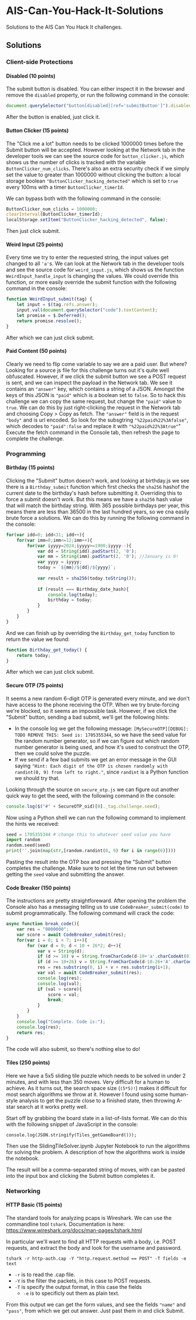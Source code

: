 # AIS-Can-You-Hack-It-Solutions
Solutions to the AIS Can You Hack It challenges.

## Solutions
### Client-side Protections
#### Disabled (10 points)
The submit button is disabled.
You can either inspect it in the browser and remove the `disabled` property, or run the following command in the console:

```JavaScript
document.querySelector("button[disabled][ref='submitButton']").disabled = false;
```

After the button is enabled, just click it.

#### Button Clicker (15 points)
The "Click me a lot" button needs to be clicked 1000000 times before the Submit button will be accepted.
However looking at the Network tab in the developer tools we can see the source code for `button_clicker.js`, which shows us the number of clicks is tracked with the variable `ButtonClicker_num_clicks`.
There's also an extra security check if we simply set the value to greater than 1000000 without clicking the button: a local storage boolean `"ButtonClicker_hacking_detected"` which is set to `true` every 100ms with a timer `ButtonClicker_timerId`.

We can bypass both with the following command in the console:

```JavaScript
ButtonClicker_num_clicks = 1000000;
clearInterval(ButtonClicker_timerId);
localStorage.setItem("ButtonClicker_hacking_detected", false);
```

Then just click submit.

#### Weird Input (25 points)
Every time we try to enter the requested string, the input values get changed to all `'a'`s.
We can look at the Network tab in the developer tools and see the source code for `weird_input.js`, which shows us the function `WeirdInput_handle_input` is changing the values.
We could override this function, or more easily override the submit function with the following command in the console:


```JavaScript
function WeirdInput_submit(tag) {
    let input = $(tag.refs.answer);
    input.val(document.querySelector("code").textContent);
    let promise = $.Deferred();
    return promise.resolve();
}
```

After which we can just click submit.

#### Paid Content (50 points)
Clearly we need to flip come variable to say we are a paid user. But where? Looking for a source js file for this challenge turns out it's quite well obfuscated.
However, if we click the submit button we see a POST request is sent, and we can inspect the payload in the Network tab.
We see it contains an `"answer"` key, which contains a string of a JSON. Amongst the keys of this JSON is `"paid"` which is a boolean set to `false`.
So to hack this challenge we can copy the same request, but change the `"paid"` value to `true`.
We can do this by just right-clicking the request in the Network tab and choosing Copy > Copy as fetch.
The `"answer"` field is in the request `"body"` and is url encoded. So look for the subsgtring `"%22paid%22%3Afalse"`, which decodes to `"paid":false` and replace it with `"%22paid%22%3Atrue"`"
Execute the fetch command in the Console tab, then refresh the page to complete the challenge.

### Programming
#### Birthday (15 points)
Clicking the "Submit" button doesn't work, and looking at birthday.js we see there is a `Birthday_submit` function which first checks the `sha256` hashof the current date to the birthday's hash before submitting it. Overriding this to force a submit doesn't work.
But this means we have a `sha256` hash value that will match the birthday string. With 365 possible birthdays per year, this means there are less than 36500 in the last hundred years, so we cna easily brute force a solutions.
We can do this by running the following command in the console:

```JavaScript
for(var idd=0; idd<31; idd++){
    for(var imm=0;imm<=12;imm++){
        for(var iyyyy=2024;iyyyy>=1900;iyyyy--){
            var dd = String(idd).padStart(2, '0');
            var mm = String(imm).padStart(2, '0'); //January is 0!
            var yyyy = iyyyy;
            today = `${mm}/${dd}/${yyyy}`;
            
            var result = sha256(today.toString());
        
            if (result === Birthday_date_hash){
                console.log(today);
                birthday = today;
            }
        }
    }
}
```

And we can finish up by overriding the `Birthday_get_today` function to return the value we found:

```JavaScript
function Birthday_get_today() {
    return today;
}
```

After which we can just click submit.

#### Secure OTP (75 points)
It seems a new random 6-digit OTP is generated every minute, and we don't have access to the phone receiving the OTP. When we try brute-forcing we're blocked, so it seems an impossible task.
However, if we click the "Submit" button, sending a bad submit, we'll get the following hints:
- In the console log we get the following message: `[MySecureOTP][DEBUG]: TODO REMOVE THIS: Seed is: 1705355344`, so we have the seed value for the random number generator, so if we can figure out which random number generator is being used, and how it's used to construct the OTP, then we could solve the puzzle.
- If we send if a few bad submits we get an error message in the GUI saying `"Hint: Each digit of the OTP is chosen randomly with randint(0, 9) from left to right."`, since `randint` is a Python function we should try that.

Looking through the source on `secure_otp.js` we can figure out another quick way to get the seed, with the following command in the console:

```JavaScript
console.log($("#" + SecureOTP_oid)[0]._tag.challenge.seed);
```

Now using a Python shell we can run the following command to implement the hints we received:

```Python
seed = 1705355344 # change this to whatever seed value you have
import random
random.seed(seed)
print(''.join(map(str,[random.randint(0, 9) for i in range(6)])))
```

Pasting the result into the OTP box and pressing the "Submit" button completes the challenge.
Make sure to not let the time run out between getting the `seed` value and submitting the answer.

#### Code Breaker (150 points)
The instructions are pretty straightforeward. After opening the problem the Console also has a messaging telling us to use `CodeBreaker_submit(code)` to submit programmatically.
The following command will crack the code:

```JavaScript
async function break_code(){
    var res = "0000000";
    var score = await CodeBreaker_submit(res);
    for(var i = 0; i < 7; i++){
        for (var d = 0; d < 10 + 26*2; d++){
            var v = String(d);
            if (d >= 10) v = String.fromCharCode(d-10+'a'.charCodeAt(0));
            if (d >= 10+26) v = String.fromCharCode(d-10-26+'A'.charCodeAt(0));
            res = res.substring(0, i) + v + res.substring(i+1);
            var val = await CodeBreaker_submit(res);
            console.log(res);
            console.log(val);
            if (val > score){
                score = val;
                break;
            }
        }
    }
    console.log("Complete. Code is:");
    console.log(res);
    return res;
}
```

The code will also submit, so there's nothing else to do!

#### Tiles (250 points)
Here we have a 5x5 sliding tile puzzle which needs to be solved in under 2 minutes, and with less than 350 moves. Very difficult for a human to achieve.
As it turns out, the search space size (`(5*5)!`) makes it difficult for most search algorithms we throw at it.
However I found using some human-style analysis to get the puzzle close to a finished state, then throwing A-star search at it works pretty well.

Start off by grabbing the board state in a list-of-lists format. We can do this with the following snippet of JavaScript in the console:

```
console.log(JSON.stringify(Tiles_getGameBoard()));
```

Then use the SlidingTileSolver.ipynb Jupyter Notebook to run the algorithms for solving the problem. A description of how the algorithms work is inside the notebook.

The result will be a comma-separated string of moves, with can be pasted into the input box and clicking the Submit button completes it.

### Networking
#### HTTP Basic (15 points)
The standard tools for analyzing pcaps is Wireshark. We can use the commandline tool `tshark`.
Documentation is here: <https://www.wireshark.org/docs/man-pages/tshark.html>

In particular we'll want to find all HTTP requests with a body, i.e. POST requests, and extract the body and look for the username and password.


```
tshark -r http-auth.cap -Y "http.request.method == POST" -T fields -e text
```

- `-r` is to read the .cap file.
- `-Y` is the filter the packets, in this case to POST requests.
- `-T` is specify the output format, in this case the fields
	- `-e` is to specificly out them as plain text.

From this output we can get the form values, and see the fields `"name"` and `"pass"`, from which we get out answer.
Just past them in and click Submit.



